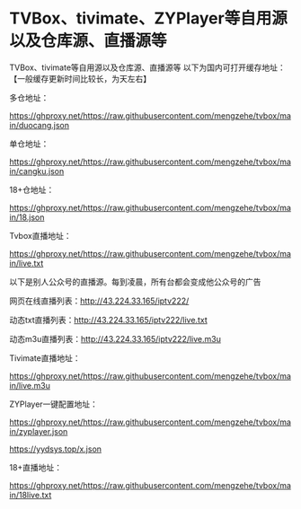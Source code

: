 # TVBox、tivimate、ZYPlayer等自用源以及仓库源、直播源等
TVBox、tivimate等自用源以及仓库源、直播源等
以下为国内可打开缓存地址：【一般缓存更新时间比较长，为天左右】

多仓地址：

https://ghproxy.net/https://raw.githubusercontent.com/mengzehe/tvbox/main/duocang.json

单仓地址：

https://ghproxy.net/https://raw.githubusercontent.com/mengzehe/tvbox/main/cangku.json

18+仓地址：

https://ghproxy.net/https://raw.githubusercontent.com/mengzehe/tvbox/main/18.json


Tvbox直播地址：

https://ghproxy.net/https://raw.githubusercontent.com/mengzehe/tvbox/main/live.txt


以下是别人公众号的直播源。每到凌晨，所有台都会变成他公众号的广告

网页在线直播列表：http://43.224.33.165/iptv222/

动态txt直播列表：http://43.224.33.165/iptv222/live.txt

动态m3u直播列表：http://43.224.33.165/iptv222/live.m3u


Tivimate直播地址：

https://ghproxy.net/https://raw.githubusercontent.com/mengzehe/tvbox/main/live.m3u

ZYPlayer一键配置地址：

https://ghproxy.net/https://raw.githubusercontent.com/mengzehe/tvbox/main/zyplayer.json

https://yydsys.top/x.json

18+直播地址：

https://ghproxy.net/https://raw.githubusercontent.com/mengzehe/tvbox/main/18live.txt

